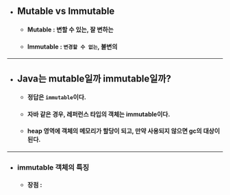 - ## Mutable vs Immutable
  - #### Mutable : 변할 수 있는, 잘 변하는
  - #### Immutable : `변경할 수 없는`, 불변의
-------

- ## Java는 mutable일까 immutable일까?
  - #### 정답은 `immutable`이다.
  - #### 자바 같은 경우, 레퍼런스 타입의 객체는 immutable이다.
  - #### heap 영역에 객체의 메모리가 할당이 되고, 만약 사용되지 않으면 gc의 대상이 된다.
------
  - ### immutable 객체의 특징
    - #### 장점 : 
